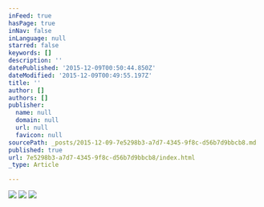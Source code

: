 ```yaml
---
inFeed: true
hasPage: true
inNav: false
inLanguage: null
starred: false
keywords: []
description: ''
datePublished: '2015-12-09T00:50:44.850Z'
dateModified: '2015-12-09T00:49:55.197Z'
title: ''
author: []
authors: []
publisher:
  name: null
  domain: null
  url: null
  favicon: null
sourcePath: _posts/2015-12-09-7e5298b3-a7d7-4345-9f8c-d56b7d9bbcb8.md
published: true
url: 7e5298b3-a7d7-4345-9f8c-d56b7d9bbcb8/index.html
_type: Article

---
```

![](https://the-grid-user-content.s3-us-west-2.amazonaws.com/8a12e066-cdf8-4d1e-b380-3c288aa5b47b.jpg)
![](https://the-grid-user-content.s3-us-west-2.amazonaws.com/63d5d0df-98a5-4bbd-8b00-05fb1489f97c.jpg)
![](https://the-grid-user-content.s3-us-west-2.amazonaws.com/cca4e46f-5084-45fc-97f1-bcdbcb17a315.png)